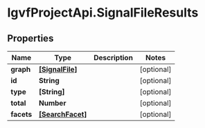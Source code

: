 # IgvfProjectApi.SignalFileResults

## Properties

Name | Type | Description | Notes
------------ | ------------- | ------------- | -------------
**graph** | [**[SignalFile]**](SignalFile.md) |  | [optional] 
**id** | **String** |  | [optional] 
**type** | **[String]** |  | [optional] 
**total** | **Number** |  | [optional] 
**facets** | [**[SearchFacet]**](SearchFacet.md) |  | [optional] 


